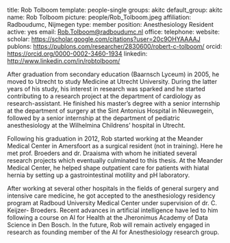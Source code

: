 title: Rob Tolboom
template: people-single
groups: akitc
default_group: akitc
name: Rob Tolboom
picture: people/Rob_Tolboom.jpeg
affiliation: Radboudumc, Nijmegen
type: member
position: Anesthesiology Resident
active: yes
email: Rob.Tolboom@radboudumc.nl
office: 
telephone: 
website: 
scholar: https://scholar.google.com/citations?user=20c9OHYAAAAJ
publons: https://publons.com/researcher/2830600/robert-c-tolboom/
orcid: https://orcid.org/0000-0002-3460-1934
linkedin: http://www.linkedin.com/in/robtolboom/

After graduation from secondary education (Baarnsch Lyceum) in 2005, he moved to Utrecht to study Medicine at Utrecht University. During the latter years of his study, his interest in research was sparked and he started contributing to a research project at the department of cardiology as research-assistant. He finished his master’s degree with a senior internship at the department of surgery at the Sint Antonius Hospital in Nieuwegein, followed by a senior internship at the department of pediatric anesthesiology at the Wilhelmina Childrens’ hospital in Utrecht.

Following his graduation in 2012, Rob started working at the Meander Medical Center in Amersfoort as a surgical resident (not in training). Here he met prof. Broeders and dr. Draaisma with whom he initiated several research projects which eventually culminated to this thesis. At the Meander Medical Center, he helped shape outpatient care for patients with hiatal hernia by setting up a gastrointestinal motility and pH laboratory.

After working at several other hospitals in the fields of general surgery and intensive care medicine, he got accepted to the anesthesiology residency program at Radboud University Medical Center under supervision of dr. C. Keijzer- Broeders. Recent advances in artificial intelligence have led to him following a course on AI for Health at the Jheronimus Academy of Data Science in Den Bosch. In the future, Rob will remain actively engaged in research as founding member of the AI for Anesthesiology research group.